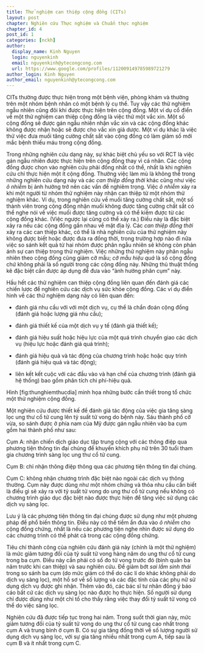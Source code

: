 ```yaml
---
title: Thử nghiệm can thiệp cộng đồng (CITs)
layout: post
chapter: Nghiên cứu Thực nghiệm và Chuẩn thực nghiệm
chapter_id: 4
post_id: 1
categories: [nckh]
author:
  display_name: Kinh Nguyen
  login: nguyenkinh
  email: nguyenkinh@ytecongcong.com
  url: https://www.google.com/profiles/112009149785989721279
author_login: Kinh Nguyen
author_email: nguyenkinh@ytecongcong.com
---
```


CITs thường được thực hiện trong một bệnh viện, phòng khám và thường trên một nhóm bệnh nhân có một bệnh lý cụ thể. Tuy vậy các thử nghiệm ngẫu nhiên cũng đôi khi được thực hiện trên cộng đồng. Một ví dụ cổ điển về một thử nghiệm can thiệp cộng đồng là việc thử một vắc xin. Một số cộng đồng sẽ được gán ngẫu nhiên nhận vắc xin và các cộng đồng khác không được nhận hoặc sẽ được cho vắc xin giả dược. Một ví dụ khác là việc thử việc đưa muối tăng cường chất sắt vào cộng đồng có làm giảm số mới mắc bệnh thiếu máu trong cộng đồng.

Trong những nghiên cứu dạng này, sự khác biệt chủ yếu so với RCT là việc gán ngẫu nhiên được thực hiện trên cộng đồng thay vì cá nhân. Các cộng đồng được chọn vào nghiên cứu phải đồng nhất có thể, nhất là khi nghiên cứu chỉ thực hiện một ít cộng đồng. Thường việc làm mù là không thể trong những nghiên cứu dạng này và các _can thiệp đồng thời_ khác cũng như việc _ô nhiễm_ bị ảnh hưởng trở nên các vấn đề nghiêm trọng. Việc _ô nhiễm_ xảy ra khi một người từ nhóm thử nghiệm này nhận can thiệp từ một nhóm thử nghiệm khác. Ví dụ, trong nghiên cứu về muối tăng cường chất sắt, một số thành viên trong cộng đồng nhận muối không được tăng cường chất sắt có thể nghe nói về việc muối được tăng cường và có thể kiếm được từ các cộng đồng khác. (Việc ngược lại cũng có thể xảy ra.) Điều này là đặc biệt xảy ra nếu các cộng đồng gần nhau về mặt địa lý. Các _can thiệp đồng thời_ xảy ra các can thiệp khác, có thể là nhà nghiên cứu của thử nghiệm này không được biết hoặc được đưa ra đồng thời, trong trường hợp nào đi nữa việc so sánh kết quả từ hai nhóm được phân ngẫu nhiên sẽ không còn phản ánh sự can thiệp trong thử nghiệm. Việc những thử nghiệm này phân ngẫu nhiên theo cộng đồng cũng giảm cỡ mẫu; _cỡ mẫu hiệu quả_ là số cộng đồng chứ không phải là số người trong các cộng đồng này. Những thủ thuật thống kê đặc biệt cần được áp dụng để đưa vào “ảnh hưởng phân cụm” này.

Hầu hết các thử nghiệm can thiệp cộng đồng liên quan đến đánh giá các chiến lược để nghiên cứu các dịch vụ sức khỏe cộng đồng. Các ví dụ điển hình về các thử nghiệm dạng này có liên quan đến:

*   đánh giá nhu cầu với với một dịch vụ, cụ thể là chẩn đoán cộng đồng (đánh giá hoặc lượng giá nhu cầu);

*   đánh giá thiết kế của một dịch vụ y tế (đánh giá thiết kế);

*   đánh giá hiệu suất hoặc hiệu lực của một quá trình chuyển giao các dịch vụ (hiệu lực hoặc đánh giá quá trình);

*   đánh giá hiệu quả và tác động của chương trình hoặc hoặc quy trình (đánh giá hiệu quả và tác động);

*   liên kết kết cuộc với các đầu vào và hạn chế của chương trình (đánh giá hệ thống) bao gồm phân tích chi phí-hiệu quả.

Hình [fig:thunghiemthucdia] minh họa những bước cần thiết trong tổ chức một thử nghiệm cộng đồng.

Một nghiên cứu được thiết kế để đánh giá tác động của việc gia tăng sàng lọc ung thư cổ tử cung lên tỷ suất tử vong do bệnh này. Sáu thành phố cỡ vừa, so sánh được ở phía nam của Mỹ được gán ngẫu nhiên vào ba cụm gồm hai thành phố như sau:

Cụm A: nhận chiến dịch giáo dục tập trung cộng với các thông điệp qua phương tiện thông tin đại chúng để khuyến khích phụ nữ trên 30 tuổi tham gia chương trình sàng lọc ung thư cổ tử cung.

Cụm B: chỉ nhận thông điệp thông qua các phương tiện thông tin đại chúng.

Cụm C: không nhận chương trình đặc biệt nào ngoài các dịch vụ thông thường. Cụm này được dùng như một nhóm chứng và thỏa nhu cầu cần biết là điều gì sẽ xảy ra với tỷ suất tử vong do ung thư cổ tử cung nếu không có chương trình giáo dục đặc biệt nào được thực hiện để tăng việc sử dụng các dịch vụ sàng lọc.

Lưu ý là các phương tiện thông tin đại chúng được sử dụng như một phương pháp để phổ biến thông tin. Điều này có thể tiềm ẩn đưa vào _ô nhiễm_ cho cộng đồng chứng, nhất là nếu các phương tiện nghe nhìn được sử dụng do các chương trình có thể phát cả trong các cộng đồng chứng.

Tiêu chí thành công của nghiên cứu đánh giá này (chính là một thử nghiệm) là mức giảm tương đối của tỷ suất tử vong hàng năm do ung thư cổ tử cung trong ba cụm. Điều này cần phải có số đo tử vong trước đó (bình quân ba năm trước khi can thiệp) và sau nghiên cứu. Để giảm bớt _sai lầm sinh thái_ trong so sánh ba cụm (do mức giảm có thể do các lí do khác không phải do dịch vụ sàng lọc), một hồ sơ về số lượng và các đặc tính của các phụ nữ sử dụng dịch vụ được ghi nhận. Thêm vào đó, các bác sĩ tư nhân đồng ý báo cáo bất cứ các dịch vụ sàng lọc nào được họ thực hiện. Số người sử dụng chỉ được dùng như một chỉ tố cho thấy rằng việc thay đổi tỷ suất tử vong có thể do việc sàng lọc.

Nghiên cứu đã được tiếp tục trong hai năm. Trong suốt thời gian này, mức giảm tương đối của tỷ suất tử vong do ung thư cổ tử cung cao nhất trong cụm A và trung bình ở cụm B. Có sự gia tăng đồng thời về số lượng người sử dụng dịch vụ sàng lọc, với sự gia tăng nhiều nhất trong cụm A, tiếp sau là cụm B và ít nhất trong cụm C.